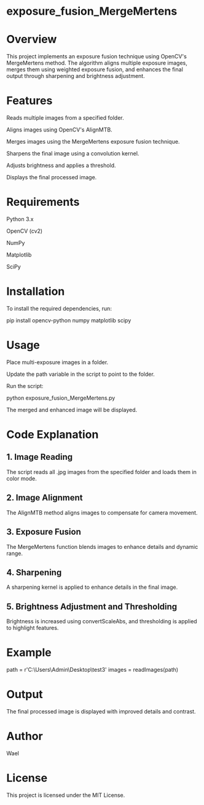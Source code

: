 ﻿# exposure_fusion_MergeMertens
# Overview

This project implements an exposure fusion technique using OpenCV's MergeMertens method. The algorithm aligns multiple exposure images, merges them using weighted exposure fusion, and enhances the final output through sharpening and brightness adjustment.

# Features

Reads multiple images from a specified folder.

Aligns images using OpenCV's AlignMTB.

Merges images using the MergeMertens exposure fusion technique.

Sharpens the final image using a convolution kernel.

Adjusts brightness and applies a threshold.

Displays the final processed image.

# Requirements

Python 3.x

OpenCV (cv2)

NumPy

Matplotlib

SciPy

# Installation

To install the required dependencies, run:

pip install opencv-python numpy matplotlib scipy

# Usage

Place multi-exposure images in a folder.

Update the path variable in the script to point to the folder.

Run the script:

python exposure_fusion_MergeMertens.py

The merged and enhanced image will be displayed.

# Code Explanation

## 1. Image Reading

The script reads all .jpg images from the specified folder and loads them in color mode.

## 2. Image Alignment

The AlignMTB method aligns images to compensate for camera movement.

## 3. Exposure Fusion

The MergeMertens function blends images to enhance details and dynamic range.

## 4. Sharpening

A sharpening kernel is applied to enhance details in the final image.

## 5. Brightness Adjustment and Thresholding

Brightness is increased using convertScaleAbs, and thresholding is applied to highlight features.

# Example

path = r'C:\Users\Admin\Desktop\test3'
images = readImages(path)

# Output

The final processed image is displayed with improved details and contrast.

# Author

Wael

# License

This project is licensed under the MIT License.

